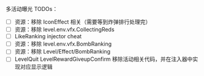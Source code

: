 多活动曝光 TODOs：

- [ ] 资源：移除 IconEffect 相关（需要等到炸弹排行处理完）
- [ ] 资源：移除 level.env.vfx.CollectingReds
- [ ] LikeRanking injector cheat
- [ ] 资源：移除 level.env.vfx.BombRanking
- [ ] 资源：移除 Level/Effect/BombRanking
- [ ] LevelQuit LevelRewardGiveupConfirm 移除活动相关代码，并在注入器中实现对应显示逻辑